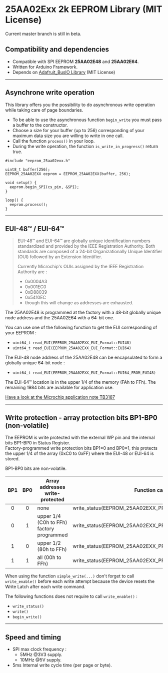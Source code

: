 # 25AA02Exx 2k EEPROM Library (MIT License)

Current master branch is still in beta.


## Compatibility and dependencies
- Compatible with SPI EEPROM **25AA02E48** and **25AA02E64**.  
- Written for Arduino Framework.
- Depends on [Adafruit_BusIO Library](https://github.com/adafruit/Adafruit_BusIO) (MIT License)

---

## Asynchrone write operation

This library offers you the possibility to do asynchronous write operation while taking care of page boundaries.

- To be able to use the asynchronous function `begin_write` you must pass a buffer to the constructor.
- Choose a size for your buffer (up to 256) corresponding of your maximum data size you are willing to write in one call.
- Call the function `process()` in your loop.
- During the write operation, the function `is_write_in_progress()` return true.

```
#include "eeprom_25aa02exx.h"

uint8_t buffer[256];
EEPROM_25AA02EXX eeprom = EEPROM_25AA02EXX(buffer, 256);

void setup() {
  eeprom.begin_SPI(cs_pin, &SPI);
}

loop() {
  eeprom.process();
}
```


---
## EUI-48&trade; / EUI-64&trade;

>EUI-48™ and EUI-64™ are globally unique identification numbers standardized and provided by the IEEE Registration Authority.
>Both standards are composed of a 24-bit Organizationally Unique Identifier (OUI) followed by an Extension Identifier.
>
>Currently Microchip's OUIs assigned by the IEEE Registration Authority are : 
>- 0x0004A3
>- 0x001EC0
>- 0xD88039
>- 0x5410EC
>- though this will change as addresses are exhausted.

The 25AA02E48 is programmed at the factory with a 48-bit globally unique node address and the 25AA02E64 with a 64-bit one.  

You can use one of the following function to get the EUI corresponding of your EEPROM :
- `uint64_t read_EUI(EEPROM_25AA02EXX_EUI_Format::EUI48)`
- `uint64_t read_EUI(EEPROM_25AA02EXX_EUI_Format::EUI64)`

The EUI-48 node address of the 25AA02E48 can be encapsulated to form a globally unique 64-bit node :
- `uint64_t read_EUI(EEPROM_25AA02EXX_EUI_Format::EUI64_FROM_EUI48)`

The EUI-64&trade; location is in the upper 1/4 of the memory (FAh to FFh).
The remaining 1984 bits are available for application use.

[Have a look at the Microchip application note TB3187](https://ww1.microchip.com/downloads/en/Appnotes/TB3187-Organizationally-Unique-Identifiers-for-Preprogrammed-EUI-48-and-EUI-64-Address-Devices-90003187.pdf)



---
## Write protection - array protection bits BP1-BP0 (non-volatile)

The EEPROM is write protected with the external WP pin and the internal bits BP1-BP0 in Status Register.  
Factory-programmed write protection bits BP1=0 and BP0=1, this protects the upper 1/4 of the array (0xC0 to 0xFF) where the EUI-48 or EUI-64 is stored.

BP1-BP0 bits are non-volatile.


|  BP1  |  BP0  | Array addresses write-protected           | Function call                                        |
| :---: | :---: | ----------------------------------------- | ---------------------------------------------------- |
|   0   |   0   | none                                      | write_status(EEPROM_25AA02EXX_PROTECT_NONE)          |
|   0   |   1   | upper 1/4 (C0h to FFh) factory programmed | write_status(EEPROM_25AA02EXX_PROTECT_UPPER_QUARTER) |
|   1   |   0   | upper 1/2 (80h to FFh)                    | write_status(EEPROM_25AA02EXX_PROTECT_UPPER_HALF)    |
|   1   |   1   | all (00h to FFh)                          | write_status(EEPROM_25AA02EXX_PROTECT_ALL)           |



When using the function `simple_write(...)` don't forget to call `write_enable()` before each write attempt because the device resets the Write Latch after each write command.  

The following functions does not require to call `write_enable()` :
- `write_status()`
- `write()`
- `begin_write()`


---
## Speed and timing
- SPI max clock frequency :
  - 5MHz @3V3 supply.
  - 10MHz @5V supply.
- 5ms Internal write cycle time (per page or byte).
